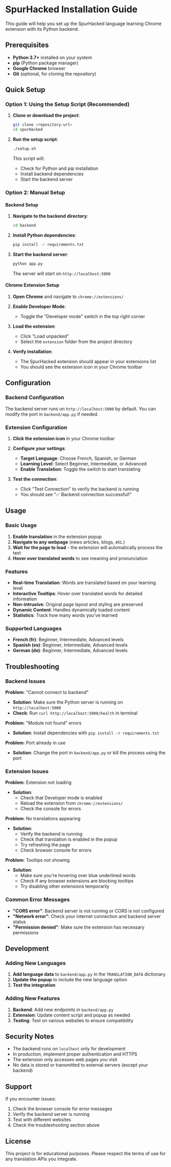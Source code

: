 # SpurHacked Installation Guide

This guide will help you set up the SpurHacked language learning Chrome extension with its Python backend.

## Prerequisites

- **Python 3.7+** installed on your system
- **pip** (Python package manager)
- **Google Chrome** browser
- **Git** (optional, for cloning the repository)

## Quick Setup

### Option 1: Using the Setup Script (Recommended)

1. **Clone or download the project**:
   ```bash
   git clone <repository-url>
   cd spurHacked
   ```

2. **Run the setup script**:
   ```bash
   ./setup.sh
   ```
   
   This script will:
   - Check for Python and pip installation
   - Install backend dependencies
   - Start the backend server

### Option 2: Manual Setup

#### Backend Setup

1. **Navigate to the backend directory**:
   ```bash
   cd backend
   ```

2. **Install Python dependencies**:
   ```bash
   pip install -r requirements.txt
   ```

3. **Start the backend server**:
   ```bash
   python app.py
   ```

   The server will start on `http://localhost:5000`

#### Chrome Extension Setup

1. **Open Chrome** and navigate to `chrome://extensions/`

2. **Enable Developer Mode**:
   - Toggle the "Developer mode" switch in the top right corner

3. **Load the extension**:
   - Click "Load unpacked"
   - Select the `extension` folder from the project directory

4. **Verify installation**:
   - The SpurHacked extension should appear in your extensions list
   - You should see the extension icon in your Chrome toolbar

## Configuration

### Backend Configuration

The backend server runs on `http://localhost:5000` by default. You can modify the port in `backend/app.py` if needed.

### Extension Configuration

1. **Click the extension icon** in your Chrome toolbar
2. **Configure your settings**:
   - **Target Language**: Choose French, Spanish, or German
   - **Learning Level**: Select Beginner, Intermediate, or Advanced
   - **Enable Translation**: Toggle the switch to start translating

3. **Test the connection**:
   - Click "Test Connection" to verify the backend is running
   - You should see "✅ Backend connection successful!"

## Usage

### Basic Usage

1. **Enable translation** in the extension popup
2. **Navigate to any webpage** (news articles, blogs, etc.)
3. **Wait for the page to load** - the extension will automatically process the text
4. **Hover over translated words** to see meaning and pronunciation

### Features

- **Real-time Translation**: Words are translated based on your learning level
- **Interactive Tooltips**: Hover over translated words for detailed information
- **Non-intrusive**: Original page layout and styling are preserved
- **Dynamic Content**: Handles dynamically loaded content
- **Statistics**: Track how many words you've learned

### Supported Languages

- **French (fr)**: Beginner, Intermediate, Advanced levels
- **Spanish (es)**: Beginner, Intermediate, Advanced levels
- **German (de)**: Beginner, Intermediate, Advanced levels

## Troubleshooting

### Backend Issues

**Problem**: "Cannot connect to backend"
- **Solution**: Make sure the Python server is running on `http://localhost:5000`
- **Check**: Run `curl http://localhost:5000/health` in terminal

**Problem**: "Module not found" errors
- **Solution**: Install dependencies with `pip install -r requirements.txt`

**Problem**: Port already in use
- **Solution**: Change the port in `backend/app.py` or kill the process using the port

### Extension Issues

**Problem**: Extension not loading
- **Solution**: 
  - Check that Developer mode is enabled
  - Reload the extension from `chrome://extensions/`
  - Check the console for errors

**Problem**: No translations appearing
- **Solution**:
  - Verify the backend is running
  - Check that translation is enabled in the popup
  - Try refreshing the page
  - Check browser console for errors

**Problem**: Tooltips not showing
- **Solution**:
  - Make sure you're hovering over blue underlined words
  - Check if any browser extensions are blocking tooltips
  - Try disabling other extensions temporarily

### Common Error Messages

- **"CORS error"**: Backend server is not running or CORS is not configured
- **"Network error"**: Check your internet connection and backend server status
- **"Permission denied"**: Make sure the extension has necessary permissions

## Development

### Adding New Languages

1. **Add language data** to `backend/app.py` in the `TRANSLATION_DATA` dictionary
2. **Update the popup** to include the new language option
3. **Test the integration**

### Adding New Features

1. **Backend**: Add new endpoints in `backend/app.py`
2. **Extension**: Update content script and popup as needed
3. **Testing**: Test on various websites to ensure compatibility

## Security Notes

- The backend runs on `localhost` only for development
- In production, implement proper authentication and HTTPS
- The extension only accesses web pages you visit
- No data is stored or transmitted to external servers (except your backend)

## Support

If you encounter issues:

1. Check the browser console for error messages
2. Verify the backend server is running
3. Test with different websites
4. Check the troubleshooting section above

## License

This project is for educational purposes. Please respect the terms of use for any translation APIs you integrate. 